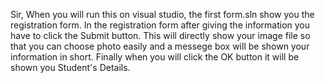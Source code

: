 Sir,
When you will run this on visual studio, the first form.sln show you the registration form.
In the registration form after giving the information you have to click the Submit button.
This will directly show your image file so that you can choose photo easily and a messege box will be shown 
your information in short. 
Finally when you will click the OK button it will be shown you Student's Details.
